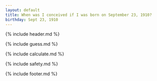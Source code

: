 ```yaml
---
layout: default
title: When was I conceived if I was born on September 23, 1910?
birthday: Sept 23, 1910
---
```


{% include header.md %}

{% include guess.md %}

{% include calculate.md %}

{% include safety.md %}

{% include footer.md %}




